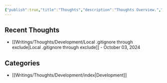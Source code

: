 ```yaml
---
{"publish":true,"title":"Thoughts","description":"Thoughts Overview.","created":"2025-02-10T01:14:22.372+01:00","modified":"2024-10-28T01:02:15.649+01:00","tags":["Thoughts"],"cssclasses":"mado-heading index-page hide-date"}
---
```



## Recent Thoughts

- [[Writings/Thoughts/Development/Local .gitignore through exclude\|Local .gitignore through exclude]] - October 03, 2024


## Categories

- [[Writings/Thoughts/Development/index\|Development]]

